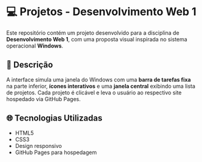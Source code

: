 # 💻 Projetos - Desenvolvimento Web 1

Este repositório contém um projeto desenvolvido para a disciplina de **Desenvolvimento Web 1**, com uma proposta visual inspirada no sistema operacional **Windows**.

## 🧾 Descrição

A interface simula uma janela do Windows com uma **barra de tarefas fixa** na parte inferior, **ícones interativos** e uma **janela central** exibindo uma lista de projetos. Cada projeto é clicável e leva o usuário ao respectivo site hospedado via GitHub Pages.

## 🌐 Tecnologias Utilizadas

- HTML5
- CSS3
- Design responsivo
- GitHub Pages para hospedagem
